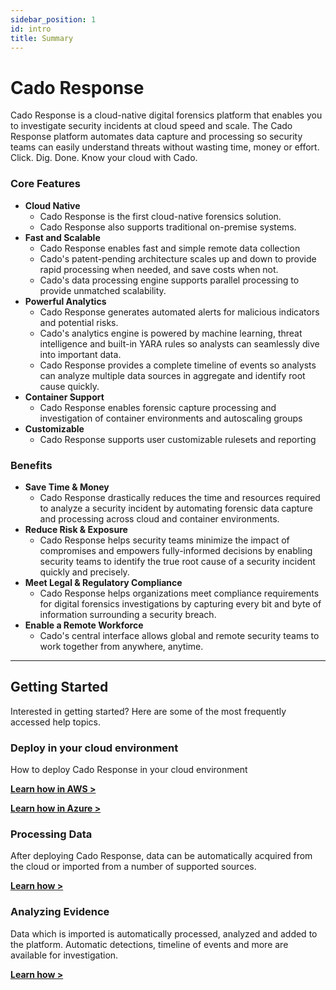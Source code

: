 ```yaml
---
sidebar_position: 1
id: intro
title: Summary
---
```


# Cado Response
Cado Response is a cloud-native digital forensics platform that enables you to investigate security incidents at cloud speed and scale. The Cado Response platform automates data capture and processing so security teams can easily understand threats without wasting time, money or effort. Click. Dig. Done. Know your cloud with Cado.

### Core Features
- **Cloud Native**
  - Cado Response is the first cloud-native forensics solution.
  - Cado Response also supports traditional on-premise systems.
- **Fast and Scalable**
  - Cado Response enables fast and simple remote data collection  
  - Cado's patent-pending architecture scales up and down to provide rapid processing when needed, and save costs when not. 
  - Cado's data processing engine supports parallel processing to provide unmatched scalability. 
- **Powerful Analytics**
  - Cado Response generates automated alerts for malicious indicators and potential risks.
  - Cado's analytics engine is powered by machine learning, threat intelligence and built-in YARA rules so analysts can seamlessly dive into important data.
  - Cado Response provides a complete timeline of events so analysts can analyze multiple data sources in aggregate and identify root cause quickly.
- **Container Support**
  - Cado Response enables forensic capture processing and investigation of container environments and autoscaling groups
- **Customizable**
  - Cado Response supports user customizable rulesets and reporting

### Benefits 
- **Save Time & Money**
  - Cado Response drastically reduces the time and resources required to analyze a security incident by automating forensic data capture and processing across cloud and container environments.
- **Reduce Risk & Exposure**
  - Cado Response helps security teams minimize the impact of compromises and empowers fully-informed decisions by enabling security teams to identify the true root cause of a security incident quickly and precisely.
- **Meet Legal & Regulatory Compliance**
  - Cado Response helps organizations meet compliance requirements for digital forensics investigations by capturing every bit and byte of information surrounding a security breach.
- **Enable a Remote Workforce**
  - Cado's central interface allows global and remote security teams to work together from anywhere, anytime.

---------

## Getting Started
Interested in getting started?  Here are some of the most frequently accessed help topics. 

### Deploy in your cloud environment
How to deploy Cado Response in your cloud environment

**[Learn how in AWS >](getting-started/deploy/aws-deploy)**

**[Learn how in Azure >](getting-started/deploy/azure-deploy)**

### Processing Data
After deploying Cado Response, data can be automatically acquired from the cloud or imported from a number of supported sources. 

**[Learn how >](importing-data/importing-data)**

### Analyzing Evidence
Data which is imported is automatically processed, analyzed and added to the platform.  Automatic detections, timeline of events and more are available for investigation.

**[Learn how >](investigating/investigate)**

